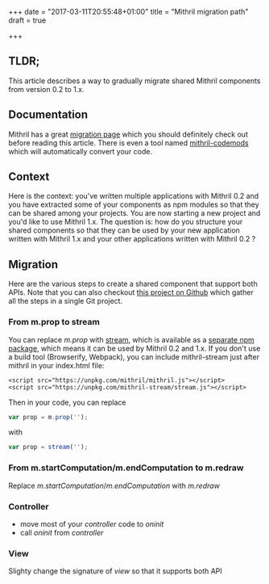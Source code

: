 +++
date = "2017-03-11T20:55:48+01:00"
title = "Mithril migration path"
draft = true

+++

## TLDR;

This article describes a way to gradually migrate shared Mithril components from version 0.2 to 1.x.

## Documentation

Mithril has a great [migration page](http://mithril.js.org/change-log.html#migrating-from-v02x) which you should definitely check out before reading this article.
There is even a tool named [mithril-codemods](https://www.npmjs.com/package/mithril-codemods) which will automatically convert your code.

## Context

Here is the context: you've written multiple applications with Mithril 0.2 and you have extracted some of your components as npm modules so that they can be shared among your projects. 
You are now starting a new project and you'd like to use Mithril 1.x.
The question is: how do you structure your shared components so that they can be used by your new application written with Mithril 1.x and your other applications written with Mithril 0.2 ?

## Migration

Here are the various steps to create a shared component that support both APIs.
Note that you can also checkout [this project on Github](https://github.com/oligot/mithril-migration) which gather all the steps in a single Git project.

### From m.prop to stream

You can replace _m.prop_ with [stream](http://mithril.js.org/stream.html), which is available as a [separate npm package](https://www.npmjs.com/package/mithril-stream), which means it can be used by Mithril 0.2 and 1.x.
If you don't use a build tool (Browserify, Webpack), you can include mithril-stream just after mithril in your index.html file:

```
<script src="https://unpkg.com/mithril/mithril.js"></script>
<script src="https://unpkg.com/mithril-stream/stream.js"></script>
```

Then in your code, you can replace
```js
var prop = m.prop('');
```

with
```js
var prop = stream('');
```

### From m.startComputation/m.endComputation to m.redraw

Replace _m.startComputation_/_m.endComputation_ with _m.redraw_

### Controller

* move most of your _controller_ code to _oninit_
* call _oninit_ from _controller_

### View

Slighty change the signature of _view_ so that it supports both API
